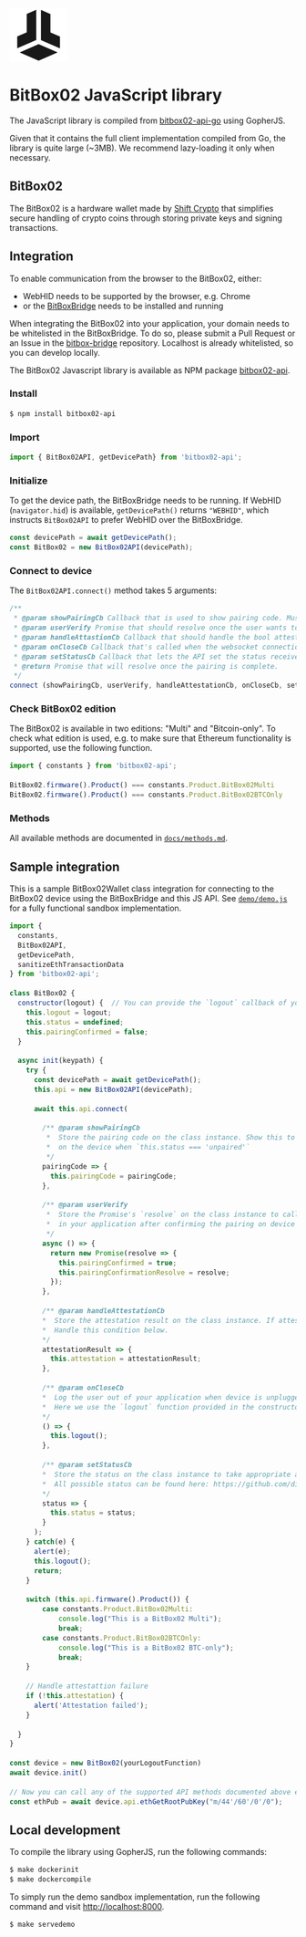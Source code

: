 [![BitBox02 Logo](docs/assets/bitbox02.png)](https://github.com/digitalbitbox/bitbox02-api-js/blob/master/docs/methods.md)

# BitBox02 JavaScript library

The JavaScript library is compiled from
[bitbox02-api-go](https://github.com/digitalbitbox/bitbox02-api-go) using GopherJS.

Given that it contains the full client implementation compiled from Go, the library is quite large (~3MB).
We recommend lazy-loading it only when necessary.

## BitBox02

The BitBox02 is a hardware wallet made by [Shift Crypto](https://shiftcrypto.ch) that simplifies secure handling of crypto coins through storing private keys and signing transactions.

## Integration

To enable communication from the browser to the BitBox02, either:
  - WebHID needs to be supported by the browser, e.g. Chrome
  - or the [BitBoxBridge](https://github.com/digitalbitbox/bitbox-bridge) needs to be installed and running

When integrating the BitBox02 into your application, your domain needs to be whitelisted in the BitBoxBridge.
To do so, please submit a Pull Request or an Issue in the [bitbox-bridge](https://github.com/digitalbitbox/bitbox-bridge) repository.
Localhost is already whitelisted, so you can develop locally.

The BitBox02 Javascript library is available as NPM package [bitbox02-api](https://www.npmjs.com/package/bitbox02-api).

### Install

```sh
$ npm install bitbox02-api
```

### Import

```javascript
import { BitBox02API, getDevicePath} from 'bitbox02-api';
```

### Initialize

To get the device path, the BitBoxBridge needs to be running.
If WebHID (`navigator.hid`) is available, `getDevicePath()` returns `"WEBHID"`, which instructs `BitBox02API` to prefer WebHID over the BitBoxBridge.

```javascript
const devicePath = await getDevicePath();
const BitBox02 = new BitBox02API(devicePath);
```

### Connect to device

The `BitBox02API.connect()` method takes 5 arguments:

```javascript
/**
 * @param showPairingCb Callback that is used to show pairing code. Must not block.
 * @param userVerify Promise that should resolve once the user wants to continue.
 * @param handleAttastionCb Callback that should handle the bool attestation result. Must not block.
 * @param onCloseCb Callback that's called when the websocket connection is closed.
 * @param setStatusCb Callback that lets the API set the status received from the device.
 * @return Promise that will resolve once the pairing is complete.
 */
connect (showPairingCb, userVerify, handleAttestationCb, onCloseCb, setStatusCb)
```

### Check BitBox02 edition

The BitBox02 is available in two editions: "Multi" and "Bitcoin-only".
To check what edition is used, e.g. to make sure that Ethereum functionality is supported, use the following function.

```javascript
import { constants } from 'bitbox02-api';

BitBox02.firmware().Product() === constants.Product.BitBox02Multi
BitBox02.firmware().Product() === constants.Product.BitBox02BTCOnly
```

### Methods

All available methods are documented in [`docs/methods.md`](docs/methods.md).

## Sample integration

This is a sample BitBox02Wallet class integration for connecting to the BitBox02 device using the BitBoxBridge and this JS API.
See [`demo/demo.js`](demo/demo.js) for a fully functional sandbox implementation.

```javascript
import {
  constants,
  BitBox02API,
  getDevicePath,
  sanitizeEthTransactionData
} from 'bitbox02-api';

class BitBox02 {
  constructor(logout) {  // You can provide the `logout` callback of your application in the constructor
    this.logout = logout;
    this.status = undefined;
    this.pairingConfirmed = false;
  }

  async init(keypath) {
    try {
      const devicePath = await getDevicePath();
      this.api = new BitBox02API(devicePath);

      await this.api.connect(

        /** @param showPairingCb
         *  Store the pairing code on the class instance. Show this to the user to compare with code
         *  on the device when `this.status === 'unpaired'`
         */
        pairingCode => {
          this.pairingCode = pairingCode;
        },

        /** @param userVerify
         *  Store the Promise's `resolve` on the class instance to call when the user clicks the corresponding button
         *  in your application after confirming the pairing on device
         */
        async () => {
          return new Promise(resolve => {
            this.pairingConfirmed = true;
            this.pairingConfirmationResolve = resolve;
          });
        },

        /** @param handleAttestationCb
        *  Store the attestation result on the class instance. If attestation fails, the user might have a fake device.
        *  Handle this condition below.
        */
        attestationResult => {
          this.attestation = attestationResult;
        },

        /** @param onCloseCb
        *  Log the user out of your application when device is unplugged/the websocket closes.
        *  Here we use the `logout` function provided in the constructor as the callback.
        */
        () => {
          this.logout();
        },

        /** @param setStatusCb
        *  Store the status on the class instance to take appropriate actions based on status.
        *  All possible status can be found here: https://github.com/digitalbitbox/bitbox02-api-go/blob/master/api/firmware/status.go
        */
        status => {
          this.status = status;
        }
      );
    } catch(e) {
      alert(e);
      this.logout();
      return;
    }

    switch (this.api.firmware().Product()) {
        case constants.Product.BitBox02Multi:
            console.log("This is a BitBox02 Multi");
            break;
        case constants.Product.BitBox02BTCOnly:
            console.log("This is a BitBox02 BTC-only");
            break;
    }

    // Handle attestattion failure
    if (!this.attestation) {
      alert('Attestation failed');
    }

  }
}

const device = new BitBox02(yourLogoutFunction)
await device.init()

// Now you can call any of the supported API methods documented above e.g.:
const ethPub = await device.api.ethGetRootPubKey("m/44'/60'/0'/0");

```

## Local development

To compile the library using GopherJS, run the following commands:

```sh
$ make dockerinit
$ make dockercompile
```

To simply run the demo sandbox implementation, run the following command and visit <http://localhost:8000>.

```sh
$ make servedemo
```
